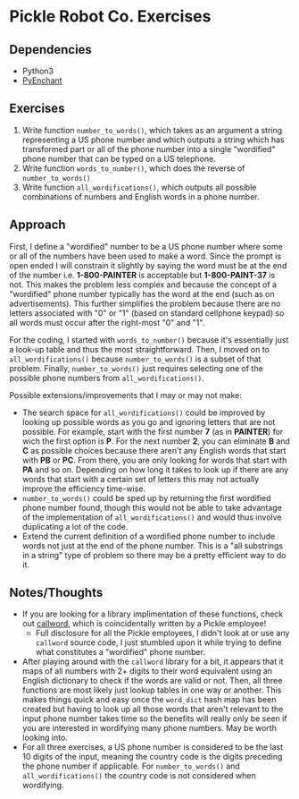 # Pickle Robot Co. Exercises

## Dependencies
- Python3
- [PyEnchant](https://pypi.org/project/pyenchant/)

## Exercises
1. Write function `number_to_words()`, which takes as an argument a string representing a US phone number and which outputs a string which has transformed part or all of the phone number into a single "wordified" phone number that can be typed on a US telephone.
2. Write function `words_to_number()`, which does the reverse of `number_to_words()`
3. Write function `all_wordifications()`, which outputs all possible combinations of numbers and English words in a phone number.

## Approach
First, I define a "wordified" number to be a US phone number where some or all of the numbers have been used to make a word. Since the prompt is open ended I will constrain it slightly by saying the word must be at the end of the number i.e. **1-800-PAINTER** is acceptable but **1-800-PAINT-37** is not. This makes the problem less complex and because the concept of a "wordified" phone number typically has the word at the end (such as on advertisements). This further simplifies the problem because there are no letters associated with "0" or "1" (based on standard cellphone keypad) so all words must occur after the right-most "0" and "1".

For the coding, I started with `words_to_number()` because it's essentially just a look-up table and thus the most straightforward. Then, I moved on to `all_wordifications()` because `number_to_words()` is a subset of that problem. Finally, `number_to_words()` just requires selecting one of the possible phone numbers from `all_wordifications()`.


Possible extensions/improvements that I may or may not make:

- The search space for `all_wordifications()` could be improved by looking up possible words as you go and ignoring letters that are not possible. For example, start with the first number **7** (as in **PAINTER**) for wich the first option is **P**. For the next number **2**, you can eliminate **B** and **C** as possible choices because there aren't any English words that start with **PB** or **PC**. From there, you are only looking for words that start with **PA** and so on. Depending on how long it takes to look up if there are any words that start with a certain set of letters this may not actually improve the efficiency time-wise.
- `number_to_words()` could be sped up by returning the first wordified phone number found, though this would not be able to take advantage of the implementation of `all_wordifications()` and would thus involve duplicating a lot of the code.
- Extend the current definition of a wordified phone number to include words not just at the end of the phone number. This is a "all substrings in a string" type of problem so there may be a pretty efficient way to do it.

## Notes/Thoughts
- If you are looking for a library implimentation of these functions, check out [callword](https://pypi.org/project/callword/), which is coincidentally written by a Pickle employee!
  - Full disclosure for all the Pickle employees, I didn't look at or use any `callword` source code, I just stumbled upon it while trying to define what constitutes a "wordified" phone number.
- After playing around with the `callword` library for a bit, it appears that it maps of all numbers with 2+ digits to their word equivalent using an English dictionary to check if the words are valid or not. Then, all three functions are most likely just lookup tables in one way or another. This makes things quick and easy once the `word_dict` hash map has been created but having to look up all those words that aren't relevant to the input phone number takes time so the benefits will really only be seen if you are interested in wordifying many phone numbers. May be worth looking into.
- For all three exercises, a US phone number is considered to be the last 10 digits of the input, meaning the country code is the digits preceding the phone number if applicable. For `number_to_words()` and `all_wordifications()` the country code is not considered when wordifying.